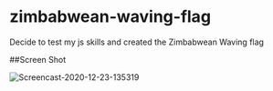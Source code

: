 # zimbabwean-waving-flag

Decide to test my js skills and created the Zimbabwean Waving flag

##Screen Shot

![Screencast-2020-12-23-135319](https://user-images.githubusercontent.com/37867005/103074197-ccb7a180-45d1-11eb-9381-d4a1b7265aec.gif)
